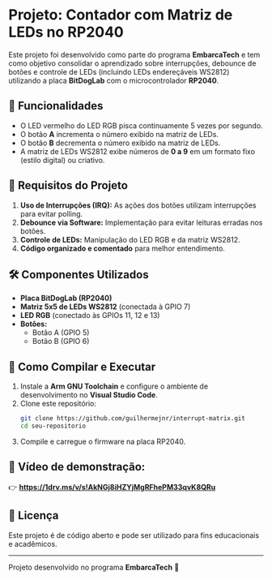 # Projeto: Contador com Matriz de LEDs no RP2040

Este projeto foi desenvolvido como parte do programa **EmbarcaTech** e tem como objetivo consolidar o aprendizado sobre interrupções, debounce de botões e controle de LEDs (incluindo LEDs endereçáveis WS2812) utilizando a placa **BitDogLab** com o microcontrolador **RP2040**.

## 📌 Funcionalidades

- O LED vermelho do LED RGB pisca continuamente 5 vezes por segundo.
- O botão **A** incrementa o número exibido na matriz de LEDs.
- O botão **B** decrementa o número exibido na matriz de LEDs.
- A matriz de LEDs WS2812 exibe números de **0 a 9** em um formato fixo (estilo digital) ou criativo.

## 🔧 Requisitos do Projeto

1. **Uso de Interrupções (IRQ):** As ações dos botões utilizam interrupções para evitar polling.
2. **Debounce via Software:** Implementação para evitar leituras erradas nos botões.
3. **Controle de LEDs:** Manipulação do LED RGB e da matriz WS2812.
4. **Código organizado e comentado** para melhor entendimento.

## 🛠 Componentes Utilizados

- **Placa BitDogLab (RP2040)**
- **Matriz 5x5 de LEDs WS2812** (conectada à GPIO 7)
- **LED RGB** (conectado às GPIOs 11, 12 e 13)
- **Botões:**
  - Botão A (GPIO 5)
  - Botão B (GPIO 6)

## 🚀 Como Compilar e Executar

1. Instale a **Arm GNU Toolchain** e configure o ambiente de desenvolvimento no **Visual Studio Code**.
2. Clone este repositório:
   ```sh
   git clone https://github.com/guilhermejnr/interrupt-matrix.git
   cd seu-repositorio
   ```
3. Compile e carregue o firmware na placa RP2040.

## 🎥 Vídeo de demonstração:

👉 **https://1drv.ms/v/s!AkNGj8iHZYjMgRFhePM33qvK8QRu**

## 📜 Licença

Este projeto é de código aberto e pode ser utilizado para fins educacionais e acadêmicos.

---
Projeto desenvolvido no programa **EmbarcaTech** 🚀


